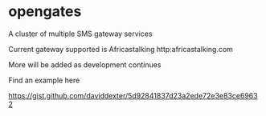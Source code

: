 # opengates
A cluster of multiple SMS gateway services 

Current gateway supported is Africastalking http:africastalking.com

More will be added as development continues

Find an example here 

https://gist.github.com/daviddexter/5d92841837d23a2ede72e3e83ce69632




